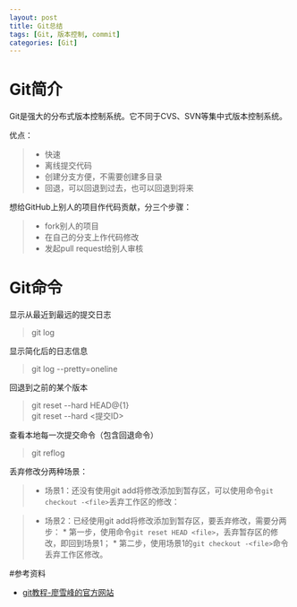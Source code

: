 ```yaml
---
layout: post
title: Git总结
tags: [Git, 版本控制, commit]
categories: [Git]
---
```




# Git简介

Git是强大的分布式版本控制系统。它不同于CVS、SVN等集中式版本控制系统。


优点：

>* 快速
>* 离线提交代码
>* 创建分支方便，不需要创建多目录
>* 回退，可以回退到过去，也可以回退到将来


想给GitHub上别人的项目作代码贡献，分三个步骤：

>* fork别人的项目
>* 在自己的分支上作代码修改
>* 发起pull request给别人审核


# Git命令

显示从最近到最远的提交日志

> git log 


显示简化后的日志信息

> git log --pretty=oneline


回退到之前的某个版本
 
> git reset --hard HEAD@{1}  
> git reset --hard <提交ID>


查看本地每一次提交命令（包含回退命令）

> git reflog


丢弃修改分两种场景：

>* 场景1：还没有使用git add将修改添加到暂存区，可以使用命令`git checkout -<file>`丢弃工作区的修改：

>* 场景2：已经使用git add将修改添加到暂存区，要丢弃修改，需要分两步：
    * 第一步，使用命令`git reset HEAD <file>`，丢弃暂存区的修改，即回到场景1；
    * 第二步，使用场景1的`git checkout -<file>`命令丢弃工作区修改。


#参考资料
* [git教程-廖雪峰的官方网站](http://www.liaoxuefeng.com/wiki/0013739516305929606dd18361248578c67b8067c8c017b000)



